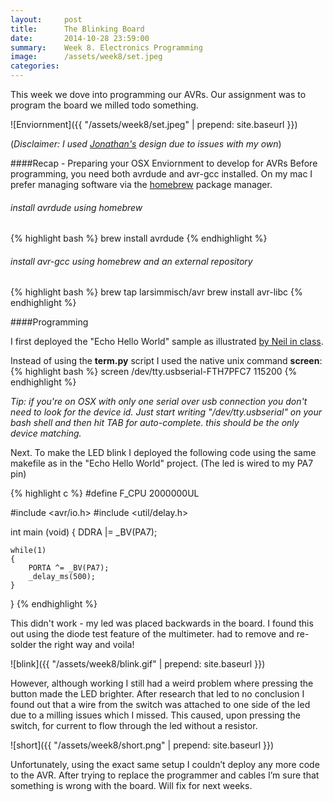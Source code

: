 ```yaml
---
layout:     post
title:      The Blinking Board
date:       2014-10-28 23:59:00
summary:    Week 8. Electronics Programming
image:      /assets/week8/set.jpeg
categories: 
---
```


This week we dove into programming our AVRs. Our assignment was to program the board we milled todo something. 

![Enviornment]({{ "/assets/week8/set.jpeg" | prepend: site.baseurl }})

(*Disclaimer: I used [Jonathan's](http://fab.cba.mit.edu/classes/863.14/people/jonathan_bobrow/projects/176/) design due to issues with my own*)

####Recap - Preparing your OSX Enviornment to develop for AVRs
Before programming, you need both avrdude and avr-gcc installed. On my mac I prefer managing software via the [homebrew](http://brew.sh/) package manager.

###### install avrdude using homebrew
{% highlight bash %}
brew install avrdude 
{% endhighlight %}

###### install avr-gcc using homebrew and an external repository
{% highlight bash %}
brew tap larsimmisch/avr
brew install avr-libc
{% endhighlight %}

####Programming

I first deployed the "Echo Hello World" sample as illustrated [by Neil in class](http://academy.cba.mit.edu/classes/embedded_programming/hello.ftdi.44.program.png).

Instead of using the **term.py** script I used the native unix command **screen**:
{% highlight bash %}
screen /dev/tty.usbserial-FTH7PFC7 115200 
{% endhighlight %}

*Tip: if you're on OSX with only one serial over usb connection you don't need to look for the device id. Just start writing "/dev/tty.usbserial" on your bash shell and then hit TAB for auto-complete. this should be the only device matching.*

Next. To make the LED blink I deployed the following code using the same makefile as in the "Echo Hello World" project. (The led is wired to my PA7 pin)

{% highlight c %}
#define F_CPU 2000000UL

#include <avr/io.h>
#include <util/delay.h>

int main (void) {
    DDRA |= _BV(PA7);

    while(1) 
    {
        PORTA ^= _BV(PA7);
        _delay_ms(500);
    }
}
{% endhighlight %}

This didn't work - my led was placed backwards in the board. I found this out using the diode test feature of the multimeter. had to remove and re-solder the right way and voila!

![blink]({{ "/assets/week8/blink.gif" | prepend: site.baseurl }})

However, although working I still had a weird problem where pressing the button made the LED brighter. After research that led to no conclusion I found out that a wire from the switch was attached to one side of the led due to a milling issues which I missed. This caused, upon pressing the switch, for current to flow through the led without a resistor. 

![short]({{ "/assets/week8/short.png" | prepend: site.baseurl }})

Unfortunately, using the exact same setup I couldn’t deploy any more code to the AVR. After trying to replace the programmer and cables I’m sure that something is wrong with the board. Will fix for next weeks.  
